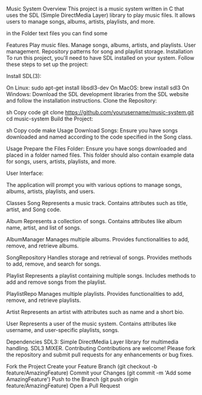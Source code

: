 Music System
Overview
This project is a music system written in C that uses the SDL (Simple DirectMedia Layer) library to play music files. It allows users to manage songs, albums, artists, playlists, and more.

in the Folder text files you can find some

Features
Play music files.
Manage songs, albums, artists, and playlists.
User management.
Repository patterns for song and playlist storage.
Installation
To run this project, you'll need to have SDL installed on your system. Follow these steps to set up the project:

Install SDL(3):

On Linux: sudo apt-get install libsdl3-dev
On MacOS: brew install sdl3
On Windows: Download the SDL development libraries from the SDL website and follow the installation instructions.
Clone the Repository:

sh
Copy code
git clone https://github.com/yourusername/music-system.git
cd music-system
Build the Project:

sh
Copy code
make
Usage
Download Songs:
Ensure you have songs downloaded and named according to the code specified in the Song class.

Usage
Prepare the Files Folder:
Ensure you have songs downloaded and placed in a folder named files. This folder should also contain example data for songs, users, artists, playlists, and more.

User Interface:

The application will prompt you with various options to manage songs, albums, artists, playlists, and users.


Classes
Song
Represents a music track. Contains attributes such as title, artist, and Song code.

Album
Represents a collection of songs. Contains attributes like album name, artist, and list of songs.

AlbumManager
Manages multiple albums. Provides functionalities to add, remove, and retrieve albums.

SongRepository
Handles storage and retrieval of songs. Provides methods to add, remove, and search for songs.

Playlist
Represents a playlist containing multiple songs. Includes methods to add and remove songs from the playlist.

PlaylistRepo
Manages multiple playlists. Provides functionalities to add, remove, and retrieve playlists.

Artist
Represents an artist with attributes such as name and a short bio.

User
Represents a user of the music system. Contains attributes like username, and user-specific playlists, songs.

Dependencies
SDL3: Simple DirectMedia Layer library for multimedia handling.
SDL3 MIXER.
Contributing
Contributions are welcome! Please fork the repository and submit pull requests for any enhancements or bug fixes.

Fork the Project
Create your Feature Branch (git checkout -b feature/AmazingFeature)
Commit your Changes (git commit -m 'Add some AmazingFeature')
Push to the Branch (git push origin feature/AmazingFeature)
Open a Pull Request
